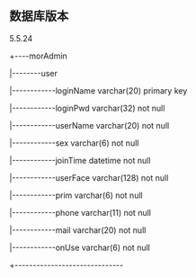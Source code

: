 ## 数据库版本
5.5.24

+----morAdmin

|--------user

|------------loginName varchar(20) primary key

|------------loginPwd varchar(32) not null

|------------userName varchar(20) not null

|------------sex varchar(6) not null

|------------joinTime datetime not null

|------------userFace varchar(128) not null

|------------prim varchar(6) not null

|------------phone varchar(11) not null

|------------mail varchar(20) not null

|------------onUse varchar(6) not null

+------------------------------

